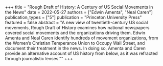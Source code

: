 +++
title = "Rough Draft of History: A Century of US Social Movements in the News"
date = 2022-05-27
authors = ["Edwin Amenta",  "Neal Caren"]
publication_types = ["5"]
publication = "Princeton University Press"
featured = false
abstract = "A new view of twentieth-century US social movements, Rough Draft of History examines how national newspapers covered social movements and the organizations driving them. Edwin Amenta and Neal Caren identify hundreds of movement organizations, from the Women’s Christian Temperance Union to Occupy Wall Street, and document their treatment in the news. In doing so, Amenta and Caren provide an alternative account of US history from below, as it was refracted through journalistic lenses.""
+++
